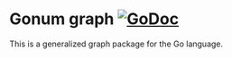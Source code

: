 # Gonum graph [![GoDoc](https://godoc.org/github.com/jingcheng-WU/gonum/graph?status.svg)](https://godoc.org/github.com/jingcheng-WU/gonum/graph)

This is a generalized graph package for the Go language.
